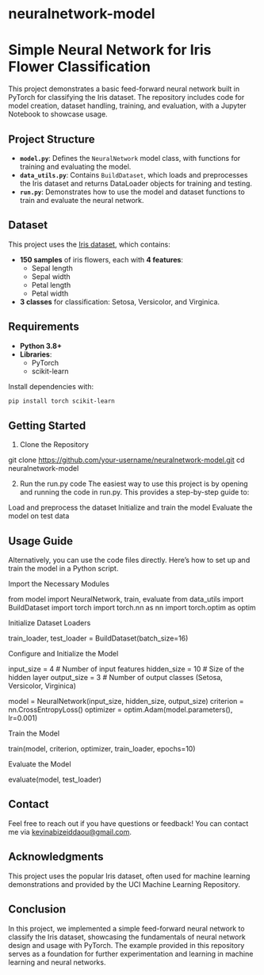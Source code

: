 # neuralnetwork-model


# Simple Neural Network for Iris Flower Classification

This project demonstrates a basic feed-forward neural network built in PyTorch for classifying the Iris dataset. The repository includes code for model creation, dataset handling, training, and evaluation, with a Jupyter Notebook to showcase usage.



## Project Structure

- **`model.py`**: Defines the `NeuralNetwork` model class, with functions for training and evaluating the model.
- **`data_utils.py`**: Contains `BuildDataset`, which loads and preprocesses the Iris dataset and returns DataLoader objects for training and testing.
- **`run.py`**: Demonstrates how to use the model and dataset functions to train and evaluate the neural network.



## Dataset

This project uses the [Iris dataset](https://archive.ics.uci.edu/ml/datasets/Iris), which contains:
- **150 samples** of iris flowers, each with **4 features**:
  - Sepal length
  - Sepal width
  - Petal length
  - Petal width
- **3 classes** for classification: Setosa, Versicolor, and Virginica.



##  Requirements

- **Python 3.8+**
- **Libraries**:
  - PyTorch
  - scikit-learn
  
Install dependencies with:
```bash
pip install torch scikit-learn

````

## Getting Started
1. Clone the Repository

git clone https://github.com/your-username/neuralnetwork-model.git
cd neuralnetwork-model

2. Run the run.py code
The easiest way to use this project is by opening and running the code in run.py. This provides a step-by-step guide to:

Load and preprocess the dataset
Initialize and train the model
Evaluate the model on test data

## Usage Guide
Alternatively, you can use the code files directly. Here’s how to set up and train the model in a Python script.

Import the Necessary Modules

from model import NeuralNetwork, train, evaluate
from data_utils import BuildDataset
import torch
import torch.nn as nn
import torch.optim as optim


Initialize Dataset Loaders

train_loader, test_loader = BuildDataset(batch_size=16)


Configure and Initialize the Model

input_size = 4       # Number of input features
hidden_size = 10     # Size of the hidden layer
output_size = 3      # Number of output classes (Setosa, Versicolor, Virginica)

model = NeuralNetwork(input_size, hidden_size, output_size)
criterion = nn.CrossEntropyLoss()
optimizer = optim.Adam(model.parameters(), lr=0.001)


Train the Model

train(model, criterion, optimizer, train_loader, epochs=10)

Evaluate the Model

evaluate(model, test_loader)


## Contact

Feel free to reach out if you have questions or feedback! You can contact me via kevinabizeiddaou@gmail.com.

## Acknowledgments
This project uses the popular Iris dataset, often used for machine learning demonstrations and provided by the UCI Machine Learning Repository.

## Conclusion
In this project, we implemented a simple feed-forward neural network to classify the Iris dataset, showcasing the fundamentals of neural network design and usage with PyTorch. The example provided in this repository serves as a foundation for further experimentation and learning in machine learning and neural networks.

